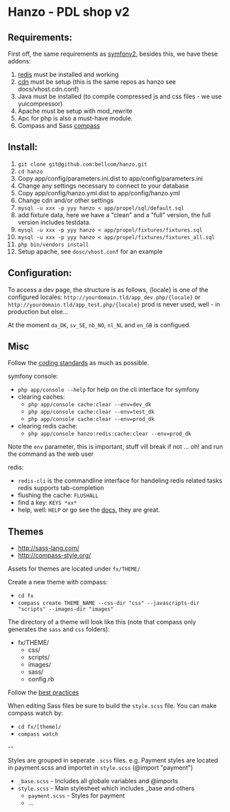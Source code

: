 # Hanzo - PDL shop v2


## Requirements:

First off, the same requirements as [symfony2](http://symfony.com/doc/2.0/reference/requirements.html), besides this, we have these addons:

1. [redis](http://redis.io/) must be installed and working
2. [cdn](https://github.com/bellcom/hanzo) must be setup (this is the same repos as hanzo see docs/vhost.cdn.conf)
3. Java must be installed (to compile compressed js and css files - we use yuicompressor)
4. Apache must be setup with mod_rewrite
5. Apc for php is also a must-have module.
6. Compass and Sass [compass](http://compass-style.org/install/)


## Install:

1. `git clone git@github.com:bellcom/hanzo.git`
2. `cd hanzo`
3. Copy app/config/parameters.ini.dist to app/config/parameters.ini
  1. Change any settings necessary to connect to your database
4. Copy app/config/hanzo.yml.dist to app/config/hanzo.yml
  1. Change cdn and/or other settings
5. `mysql -u xxx -p yyy hanzo < app/propel/sql/default.sql`
6. add fixture data, here we have a "clean" and a "full" version, the full version includes testdata.
  1. `mysql -u xxx -p yyy hanzo < app/propel/fixtures/fixtures.sql`
  2. `mysql -u xxx -p yyy hanzo < app/propel/fixtures/fixtures_all.sql`
7. `php bin/vendors install`
8. Setup apache, see `dosc/vhost.conf` for an example


## Configuration:

To access a dev page, the structure is as follows, {locale} is one of the configured locales: `http://yourdomain.tld/app_dev.php/{locale}` or `http://yourdomain.tld/app_test.php/{locale}` prod is never used, well - in production but else...

At the moment `da_DK`, `sv_SE`, `nb_NO`, `nl_NL` and `en_GB` is configued.


## Misc

Follow the [coding standards](http://symfony.com/doc/current/contributing/code/standards.html) as much as possible.

symfony console:

- `php app/console --help` for help on the cli interface for symfony
- clearing caches:
  - `php app/console cache:clear --env=dev_dk`
  - `php app/console cache:clear --env=test_dk`
  - `php app/console cache:clear --env=prod_dk`
- clearing redis cache:
  - `php app/console hanzo:redis:cache:clear --env=prod_dk`

Note the `env` parameter, this is important, stuff vill break if not ... oh! and run the command as the web user

redis:

- `redis-cli` is the commandline interface for handeling redis related tasks
  redis supports tab-completion
- flushing the cache: `FLUSHALL`
- find a key: `KEYS *xx*`
- help, well: `HELP` or go see the [docs](http://redis.io/documentation), they are great.

## Themes

- http://sass-lang.com/
- http://compass-style.org/

Assets for themes are located under `fx/THEME/`

Create a new theme with compass:
- `cd fx`
- `compass create THEME_NAME --css-dir "css" --javascripts-dir "scripts" --images-dir "images"`

The directory of a theme will look like this (note that compass only generates the `sass` and `css` folders):
- fx/THEME/
  - css/
  - scripts/
  - images/
  - sass/
  - config.rb

Follow the [best practices](http://compass-style.org/help/tutorials/best_practices/)

When editing Sass files be sure to build the `style.scss` file. You can make compass watch by:
- `cd fx/[theme]/`
- `compass watch`

--

Styles are grouped in seperate `.scss` files. e.g. Payment styles are located in payment.scss and importet in `style.scss` (@import "payment")

- `_base.scss` - Includes all globale variables and @imports
- `style.scss` - Main stylesheet which includes _base and others
  - `payment.scss` - Styles for payment
  - ...